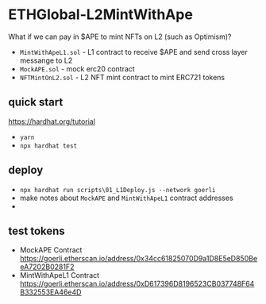 # ETHGlobal-L2MintWithApe
What if we can pay in $APE to mint NFTs on L2 (such as Optimism)?

- `MintWithApeL1.sol` - L1 contract to receive $APE and send cross layer messange to L2
- `MockAPE.sol` - mock erc20 contract
- `NFTMintOnL2.sol` - L2 NFT mint contract to mint ERC721 tokens

## quick start
https://hardhat.org/tutorial

- `yarn`
- `npx hardhat test`

## deploy
- `npx hardhat run scripts\01_L1Deploy.js --network goerli`
- make notes about `MockAPE` and `MintWithApeL1` contract addresses
- 

## test tokens
- MockAPE Contract https://goerli.etherscan.io/address/0x34cc61825070D9a1D8E5eD850BeeA7202B0281F2
- MintWithApeL1 Contract https://goerli.etherscan.io/address/0xD617396D8196523CB037748F64B332553EA46e4D

